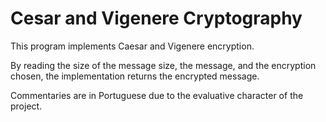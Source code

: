 # Cesar and Vigenere Cryptography

This program implements Caesar and Vigenere encryption.

By reading the size of the message size, the message, and the encryption chosen, the implementation returns the encrypted message.

Commentaries are in Portuguese due to the evaluative character of the project.
